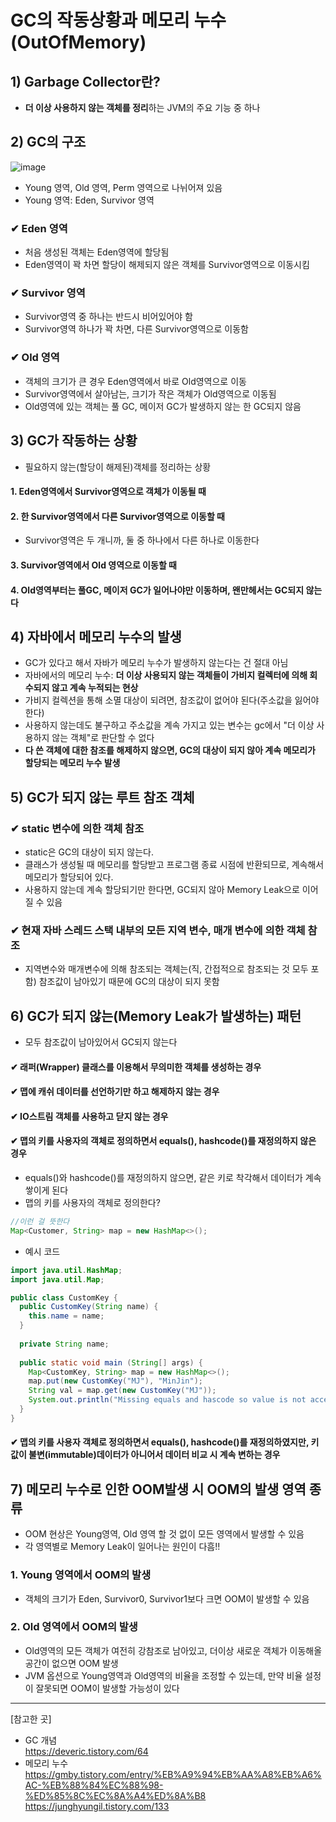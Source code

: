 # GC의 작동상황과 메모리 누수(OutOfMemory)
## 1) Garbage Collector란?
- **더 이상 사용하지 않는 객체를 정리**하는 JVM의 주요 기능 중 하나

## 2) GC의 구조
![image](https://user-images.githubusercontent.com/52986346/149615753-453cb597-a5e7-4757-bcc3-379aecc0b900.png)
- Young 영역, Old 영역, Perm 영역으로 나뉘어져 있음
- Young 영역: Eden, Survivor 영역
### ✔ Eden 영역
- 처음 생성된 객체는 Eden영역에 할당됨
- Eden영역이 꽉 차면 할당이 해제되지 않은 객체를 Survivor영역으로 이동시킴
### ✔ Survivor 영역
- Survivor영역 중 하나는 반드시 비어있어야 함
- Survivor영역 하나가 꽉 차면, 다른 Survivor영역으로 이동함
### ✔ Old 영역
- 객체의 크기가 큰 경우 Eden영역에서 바로 Old영역으로 이동
- Survivor영역에서 살아남는, 크기가 작은 객체가 Old영역으로 이동됨
- Old영역에 있는 객체는 풀 GC, 메이저 GC가 발생하지 않는 한 GC되지 않음

## 3) GC가 작동하는 상황
- 필요하지 않는(할당이 해제된)객체를 정리하는 상황
#### 1. Eden영역에서 Survivor영역으로 객체가 이동될 때
#### 2. 한 Survivor영역에서 다른 Survivor영역으로 이동할 때
- Survivor영역은 두 개니까, 둘 중 하나에서 다른 하나로 이동한다
#### 3. Survivor영역에서 Old 영역으로 이동할 때
#### 4. Old영역부터는 풀GC, 메이저 GC가 일어나야만 이동하며, 왠만헤서는 GC되지 않는다

## 4) 자바에서 메모리 누수의 발생
- GC가 있다고 해서 자바가 메모리 누수가 발생하지 않는다는 건 절대 아님
- 자바에서의 메모리 누수: **더 이상 사용되지 않는 객체들이 가비지 컬렉터에 의해 회수되지 않고 계속 누적되는 현상**
- 가비지 컬렉션을 통해 소멸 대상이 되려면, 참조값이 없어야 된다(주소값을 잃어야 한다)
- 사용하지 않는데도 불구하고 주소값을 계속 가지고 있는 변수는 gc에서 "더 이상 사용하지 않는 객체"로 판단할 수 없다
- **다 쓴 객체에 대한 참조를 해제하지 않으면, GC의 대상이 되지 않아 계속 메모리가 할당되는 메모리 누수 발생**

## 5) GC가 되지 않는 루트 참조 객체
### ✔ static 변수에 의한 객체 참조
- static은 GC의 대상이 되지 않는다.
- 클래스가 생성될 때 메모리를 할당받고 프로그램 종료 시점에 반환되므로, 계속해서 메모리가 할당되어 있다.
- 사용하지 않는데 계속 할당되기만 한다면, GC되지 않아 Memory Leak으로 이어질 수 있음

### ✔ 현재 자바 스레드 스택 내부의 모든 지역 변수, 매개 변수에 의한 객체 참조
- 지역변수와 매개변수에 의해 참조되는 객체는(직, 간접적으로 참조되는 것 모두 포함) 참조값이 남아있기 때문에 GC의 대상이 되지 못함

## 6) GC가 되지 않는(Memory Leak가 발생하는) 패턴
- 모두 참조값이 남아있어서 GC되지 않는다
#### ✔ 래퍼(Wrapper) 클래스를 이용해서 무의미한 객체를 생성하는 경우
#### ✔ 맵에 캐쉬 데이터를 선언하기만 하고 해제하지 않는 경우
#### ✔ IO스트림 객체를 사용하고 닫지 않는 경우
#### ✔ 맵의 키를 사용자의 객체로 정의하면서 equals(), hashcode()를 재정의하지 않은 경우
- equals()와 hashcode()를 재정의하지 않으면, 같은 키로 착각해서 데이터가 계속 쌓이게 된다
- 맵의 키를 사용자의 객체로 정의한다?
```java
//이런 걸 뜻한다
Map<Customer, String> map = new HashMap<>();
```

- 예시 코드
``` java
import java.util.HashMap;
import java.util.Map;

public class CustomKey {
  public CustomKey(String name) {
    this.name = name;
  }
  
  private String name;
  
  public static void main (String[] args) {
    Map<CustomKey, String> map = new HashMap<>();
    map.put(new CustomKey("MJ"), "MinJin");
    String val = map.get(new CustomKey("MJ"));
    System.out.println("Missing equals and hascode so value is not accessible from Map " + val);
  }
}
```
#### ✔ 맵의 키를 사용자 객체로 정의하면서 equals(), hashcode()를 재정의하였지만, 키 값이 불변(immutable)데이터가 아니어서 데이터 비교 시 계속 변하는 경우

## 7) 메모리 누수로 인한 OOM발생 시 OOM의 발생 영역 종류
- OOM 현상은 Young영역, Old 영역 할 것 없이 모든 영역에서 발생할 수 있음
- 각 영역별로 Memory Leak이 일어나는 원인이 다흠!!
### 1. Young 영역에서 OOM의 발생
- 객체의 크기가 Eden, Survivor0, Survivor1보다 크면 OOM이 발생할 수 있음
### 2. Old 영역에서 OOM의 발생
- Old영역의 모든 객체가 여전히 강참조로 남아있고, 더이상 새로운 객체가 이동해올 공간이 없으면 OOM 발생
- JVM 옵션으로 Young영역과 Old영역의 비율을 조정할 수 있는데, 만약 비율 설정이 잘못되면 OOM이 발생할 가능성이 있다
___
[참고한 곳]
- GC 개념 <br>
https://deveric.tistory.com/64 <br>
- 메모리 누수 <br>
https://gmby.tistory.com/entry/%EB%A9%94%EB%AA%A8%EB%A6%AC-%EB%88%84%EC%88%98-%ED%85%8C%EC%8A%A4%ED%8A%B8 <br>
https://junghyungil.tistory.com/133
